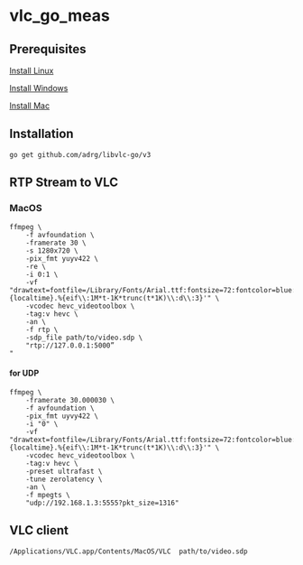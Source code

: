 # vlc_go_meas

## Prerequisites

[Install Linux](https://github.com/adrg/libvlc-go/wiki/Install-on-Linux)

[Install Windows](https://github.com/adrg/libvlc-go/wiki/Install-on-Windows)

[Install Mac](https://github.com/b1017034/vlc_go_meas/wiki/Install-on-Mac)
## Installation

```
go get github.com/adrg/libvlc-go/v3
```

## RTP Stream to VLC

### MacOS

```
ffmpeg \
    -f avfoundation \
    -framerate 30 \
    -s 1280x720 \
    -pix_fmt yuyv422 \
    -re \
    -i 0:1 \
    -vf "drawtext=fontfile=/Library/Fonts/Arial.ttf:fontsize=72:fontcolor=blue:text='%{localtime}.%{eif\\:1M*t-1K*trunc(t*1K)\\:d\\:3}'" \
    -vcodec hevc_videotoolbox \
    -tag:v hevc \
    -an \
    -f rtp \
    -sdp_file path/to/video.sdp \
    "rtp://127.0.0.1:5000”
"
```

#### for UDP
```
ffmpeg \
    -framerate 30.000030 \
    -f avfoundation \
    -pix_fmt uyvy422 \
    -i "0" \
    -vf "drawtext=fontfile=/Library/Fonts/Arial.ttf:fontsize=72:fontcolor=blue:text='%{localtime}.%{eif\\:1M*t-1K*trunc(t*1K)\\:d\\:3}'" \
    -vcodec hevc_videotoolbox \
    -tag:v hevc \
    -preset ultrafast \
    -tune zerolatency \
    -an \
    -f mpegts \
    "udp://192.168.1.3:5555?pkt_size=1316"
```

## VLC client

```
/Applications/VLC.app/Contents/MacOS/VLC  path/to/video.sdp
```
